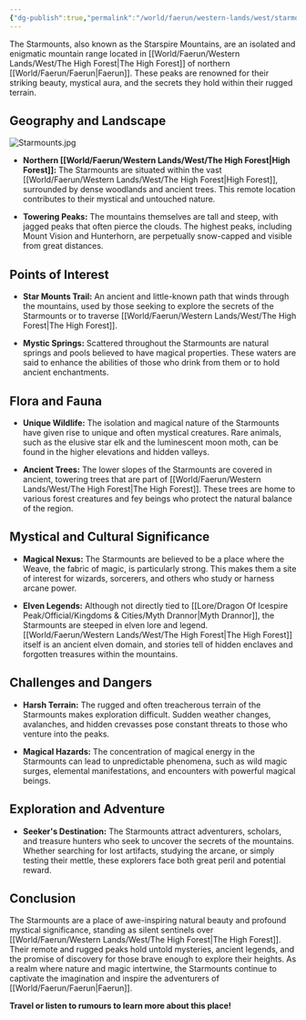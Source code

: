 ```yaml
---
{"dg-publish":true,"permalink":"/world/faerun/western-lands/west/starmounts/"}
---
```


The Starmounts, also known as the Starspire Mountains, are an isolated and enigmatic mountain range located in [[World/Faerun/Western Lands/West/The High Forest\|The High Forest]] of northern [[World/Faerun/Faerun\|Faerun]]. These peaks are renowned for their striking beauty, mystical aura, and the secrets they hold within their rugged terrain.
## Geography and Landscape

![Starmounts.jpg](/img/user/Images/Locations/West/Starmounts.jpg)

- **Northern [[World/Faerun/Western Lands/West/The High Forest\|High Forest]]:** The Starmounts are situated within the vast [[World/Faerun/Western Lands/West/The High Forest\|High Forest]], surrounded by dense woodlands and ancient trees. This remote location contributes to their mystical and untouched nature.
  
- **Towering Peaks:** The mountains themselves are tall and steep, with jagged peaks that often pierce the clouds. The highest peaks, including Mount Vision and Hunterhorn, are perpetually snow-capped and visible from great distances.

## Points of Interest

- **Star Mounts Trail:** An ancient and little-known path that winds through the mountains, used by those seeking to explore the secrets of the Starmounts or to traverse [[World/Faerun/Western Lands/West/The High Forest\|The High Forest]].

- **Mystic Springs:** Scattered throughout the Starmounts are natural springs and pools believed to have magical properties. These waters are said to enhance the abilities of those who drink from them or to hold ancient enchantments.

## Flora and Fauna

- **Unique Wildlife:** The isolation and magical nature of the Starmounts have given rise to unique and often mystical creatures. Rare animals, such as the elusive star elk and the luminescent moon moth, can be found in the higher elevations and hidden valleys.

- **Ancient Trees:** The lower slopes of the Starmounts are covered in ancient, towering trees that are part of [[World/Faerun/Western Lands/West/The High Forest\|The High Forest]]. These trees are home to various forest creatures and fey beings who protect the natural balance of the region.

## Mystical and Cultural Significance

- **Magical Nexus:** The Starmounts are believed to be a place where the Weave, the fabric of magic, is particularly strong. This makes them a site of interest for wizards, sorcerers, and others who study or harness arcane power.

- **Elven Legends:** Although not directly tied to [[Lore/Dragon Of Icespire Peak/Official/Kingdoms & Cities/Myth Drannor\|Myth Drannor]], the Starmounts are steeped in elven lore and legend. [[World/Faerun/Western Lands/West/The High Forest\|The High Forest]] itself is an ancient elven domain, and stories tell of hidden enclaves and forgotten treasures within the mountains.

## Challenges and Dangers

- **Harsh Terrain:** The rugged and often treacherous terrain of the Starmounts makes exploration difficult. Sudden weather changes, avalanches, and hidden crevasses pose constant threats to those who venture into the peaks.

- **Magical Hazards:** The concentration of magical energy in the Starmounts can lead to unpredictable phenomena, such as wild magic surges, elemental manifestations, and encounters with powerful magical beings.

## Exploration and Adventure

- **Seeker's Destination:** The Starmounts attract adventurers, scholars, and treasure hunters who seek to uncover the secrets of the mountains. Whether searching for lost artifacts, studying the arcane, or simply testing their mettle, these explorers face both great peril and potential reward.

## Conclusion

The Starmounts are a place of awe-inspiring natural beauty and profound mystical significance, standing as silent sentinels over [[World/Faerun/Western Lands/West/The High Forest\|The High Forest]]. Their remote and rugged peaks hold untold mysteries, ancient legends, and the promise of discovery for those brave enough to explore their heights. As a realm where nature and magic intertwine, the Starmounts continue to captivate the imagination and inspire the adventurers of [[World/Faerun/Faerun\|Faerun]].

**Travel or listen to rumours to learn more about this place!**
